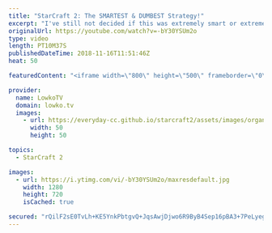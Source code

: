 ```yaml
---
title: "StarCraft 2: The SMARTEST & DUMBEST Strategy!"
excerpt: "I've still not decided if this was extremely smart or extremely dumb... Subscribe for more videos: http://lowko.tv/youtube Planetary Fortress Cringe: https://goo.gl/4FBLqd  What if you succesfully manage to distract and confuse your opponent for such a long time that you can mine out the Gold base?"
originalUrl: https://youtube.com/watch?v=-bY30YSUm2o
type: video
length: PT10M37S
publishedDateTime: 2018-11-16T11:51:46Z
heat: 50

featuredContent: "<iframe width=\"800\" height=\"500\" frameborder=\"0\" src=\"https://www.youtube.com/embed/-bY30YSUm2o\" allow=\"accelerometer; autoplay; encrypted-media; gyroscope; picture-in-picture\" allowfullscreen></iframe>"

provider:
  name: LowkoTV
  domain: lowko.tv
  images:
    - url: https://everyday-cc.github.io/starcraft2/assets/images/organizations/lowko.tv-50x50.jpg
      width: 50
      height: 50

topics:
  - StarCraft 2

images:
  - url: https://i.ytimg.com/vi/-bY30YSUm2o/maxresdefault.jpg
    width: 1280
    height: 720
    isCached: true

secured: "rQilF2sE0TvLh+KE5YnkPbtgvQ+JqsAwjDjwo6R9ByB4Sep16pBA3+7PeLyegDWtnouO3QeuJxGiLw+TOXyotZdPpB4W/PGT0NI4TSVh7rNu7qqgsUrH1JliFJK89nH9QwTuPLjsUxS4kVWQqLcc23qYDj/Wg8EGvhEBj6ttj7pPTpUK4/+R852eKyuSgYS9d2jrjtpByFWWJ2X4iYmnyD0tD+3drEZpIRp1rjG9zSiDqFY5lUqlHpTQR85siID3/kj0j/yA9MUPSfe+eDH3jiFMAPTYiRJfIUta4izdCeonX6EfJhOoVE274qRiWIQBZtK55GQh5wjNMc34MBlh7PdFrVGjbkJXrbjFXdgjwEu5R+gY3nHNgqahHuyl/qeDu7ppI/59oleEFx95fi3gEFueO2zBuNYfkJY3nLjKCrgy93lZuncAMfYwh9esaVHn;ye01UePZGyso7X1WSA43EQ=="
---
```


